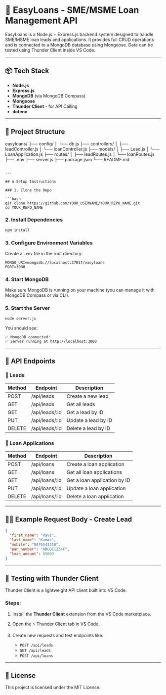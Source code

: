# 🏦 EasyLoans - SME/MSME Loan Management API

EasyLoans is a Node.js + Express.js backend system designed to handle SME/MSME loan leads and applications. It provides full CRUD operations and is connected to a MongoDB database using Mongoose. Data can be tested using Thunder Client inside VS Code.

---

## 📦 Tech Stack

- **Node.js**
- **Express.js**
- **MongoDB** (via MongoDB Compass)
- **Mongoose**
- **Thunder Client** - for API Calling
- **dotenv**

---

## 📁 Project Structure
easyloans/
├── config/
│ └── db.js
├── controllers/
│ ├── leadController.js
│ └── loanController.js
├── models/
│ ├── Lead.js
│ └── LoanApplication.js
├── routes/
│ ├── leadRoutes.js
│ └── loanRoutes.js
├── .env
├── server.js
├── package.json
└── README.md
````

---

## ⚙️ Setup Instructions

### 1. Clone the Repo

```bash
git clone https://github.com/YOUR_USERNAME/YOUR_REPO_NAME.git
cd YOUR_REPO_NAME
````

### 2. Install Dependencies

```bash
npm install
```

### 3. Configure Environment Variables

Create a `.env` file in the root directory:

```
MONGO_URI=mongodb://localhost:27017/easyloans
PORT=3000
```

### 4. Start MongoDB

Make sure MongoDB is running on your machine (you can manage it with MongoDB Compass or via CLI).

### 5. Start the Server

```bash
node server.js
```

You should see:

```
✅ MongoDB connected!
✅ Server running at http://localhost:3000
```

---

## 🧪 API Endpoints

### 📍 Leads

| Method | Endpoint        | Description         |
| ------ | --------------- | ------------------- |
| POST   | /api/leads      | Create a new lead   |
| GET    | /api/leads      | Get all leads       |
| GET    | /api/leads/\:id | Get a lead by ID    |
| PUT    | /api/leads/\:id | Update a lead by ID |
| DELETE | /api/leads/\:id | Delete a lead by ID |

### 📍 Loan Applications

| Method | Endpoint        | Description                  |
| ------ | --------------- | ---------------------------- |
| POST   | /api/loans      | Create a loan application    |
| GET    | /api/loans      | Get all loan applications    |
| GET    | /api/loans/\:id | Get a loan application by ID |
| PUT    | /api/loans/\:id | Update a loan application    |
| DELETE | /api/loans/\:id | Delete a loan application    |

---

## 👨‍💻 Example Request Body - Create Lead

```json
{
  "first_name": "Ravi",
  "last_name": "Kumar",
  "mobile": "9876543210",
  "pan_number": "ABCDE1234F",
  "loan_amount": 85000
}
```

---

## 🚀 Testing with Thunder Client

Thunder Client is a lightweight API client built into VS Code.

### Steps:

1. Install the **Thunder Client** extension from the VS Code marketplace.
2. Open the ⚡ Thunder Client tab in VS Code.
3. Create new requests and test endpoints like:

   * `POST /api/leads`
   * `GET /api/leads`
   * `POST /api/loans`

---

## 📄 License

This project is licensed under the MIT License.



